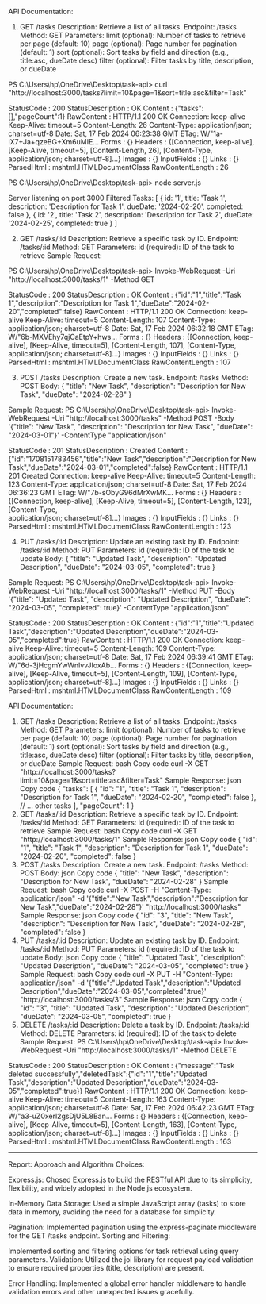API Documentation:

1. GET /tasks
Description: Retrieve a list of all tasks.
Endpoint: /tasks
Method: GET
Parameters:
limit (optional): Number of tasks to retrieve per page (default: 10)
page (optional): Page number for pagination (default: 1)
sort (optional): Sort tasks by field and direction (e.g., title:asc, dueDate:desc)
filter (optional): Filter tasks by title, description, or dueDate

PS C:\Users\hp\OneDrive\Desktop\task-api> curl "http://localhost:3000/tasks?limit=10&page=1&sort=title:asc&filter=Task"
>>


StatusCode        : 200
StatusDescription : OK
Content           : {"tasks":[],"pageCount":1}
RawContent        : HTTP/1.1 200 OK
                    Connection: keep-alive
                    Keep-Alive: timeout=5
                    Content-Length: 26
                    Content-Type: application/json; charset=utf-8
                    Date: Sat, 17 Feb 2024 06:23:38 GMT
                    ETag: W/"1a-lX7+Ja+qzeBG+Xm6uMIE...
Forms             : {}
Headers           : {[Connection, keep-alive], [Keep-Alive, timeout=5], [Content-Length, 26], [Content-Type,    
                    application/json; charset=utf-8]...}
Images            : {}
InputFields       : {}
Links             : {}
ParsedHtml        : mshtml.HTMLDocumentClass
RawContentLength  : 26

PS C:\Users\hp\OneDrive\Desktop\task-api> node server.js
>>
Server listening on port 3000
Filtered Tasks: [
  {
    id: '1',
    title: 'Task 1',
    description: 'Description for Task 1',
    dueDate: '2024-02-20',
    completed: false
  },
  {
    id: '2',
    title: 'Task 2',
    description: 'Description for Task 2',
    dueDate: '2024-02-25',
    completed: true
  }
]

2. GET /tasks/:id
Description: Retrieve a specific task by ID.
Endpoint: /tasks/:id
Method: GET
Parameters: id (required): ID of the task to retrieve
Sample Request:

PS C:\Users\hp\OneDrive\Desktop\task-api> Invoke-WebRequest -Uri "http://localhost:3000/tasks/1" -Method GET
>>


StatusCode        : 200
StatusDescription : OK
Content           : {"id":"1","title":"Task 1","description":"Description for Task
                    1","dueDate":"2024-02-20","completed":false}
RawContent        : HTTP/1.1 200 OK
                    Connection: keep-alive
                    Keep-Alive: timeout=5
                    Content-Length: 107
                    Content-Type: application/json; charset=utf-8
                    Date: Sat, 17 Feb 2024 06:32:18 GMT
                    ETag: W/"6b-MXVEhy7qjCaEtpY+hws...
Forms             : {}
Headers           : {[Connection, keep-alive], [Keep-Alive, timeout=5], [Content-Length, 107], [Content-Type,   
                    application/json; charset=utf-8]...}
Images            : {}
InputFields       : {}
Links             : {}
ParsedHtml        : mshtml.HTMLDocumentClass
RawContentLength  : 107

3. POST /tasks
Description: Create a new task.
Endpoint: /tasks
Method: POST
Body:
{
  "title": "New Task",
  "description": "Description for New Task",
  "dueDate": "2024-02-28"
}

Sample Request:
PS C:\Users\hp\OneDrive\Desktop\task-api> Invoke-WebRequest -Uri "http://localhost:3000/tasks" -Method POST -Body '{"title": "New Task", "description": "Description for New Task", "dueDate": "2024-03-01"}' -ContentType "application/json"
>>


StatusCode        : 201
StatusDescription : Created
Content           : {"id":"1708151783456","title":"New Task","description":"Description for New
                    Task","dueDate":"2024-03-01","completed":false}
RawContent        : HTTP/1.1 201 Created
                    Connection: keep-alive
                    Keep-Alive: timeout=5
                    Content-Length: 123
                    Content-Type: application/json; charset=utf-8
                    Date: Sat, 17 Feb 2024 06:36:23 GMT
                    ETag: W/"7b-sObyG96dMrXwMK...
Forms             : {}
Headers           : {[Connection, keep-alive], [Keep-Alive, timeout=5], [Content-Length, 123], [Content-Type,   
                    application/json; charset=utf-8]...}
Images            : {}
InputFields       : {}
Links             : {}
ParsedHtml        : mshtml.HTMLDocumentClass
RawContentLength  : 123

4. PUT /tasks/:id
Description: Update an existing task by ID.
Endpoint: /tasks/:id
Method: PUT
Parameters: id (required): ID of the task to update
Body:
{
  "title": "Updated Task",
  "description": "Updated Description",
  "dueDate": "2024-03-05",
  "completed": true
}

Sample Request:
PS C:\Users\hp\OneDrive\Desktop\task-api> Invoke-WebRequest -Uri "http://localhost:3000/tasks/1" -Method PUT -Body '{"title": "Updated Task", "description": "Updated Description", "dueDate": "2024-03-05", "completed": true}'
 -ContentType "application/json"
>>


StatusCode        : 200
StatusDescription : OK
Content           : {"id":"1","title":"Updated Task","description":"Updated
                    Description","dueDate":"2024-03-05","completed":true}
RawContent        : HTTP/1.1 200 OK
                    Connection: keep-alive
                    Keep-Alive: timeout=5
                    Content-Length: 109
                    Content-Type: application/json; charset=utf-8
                    Date: Sat, 17 Feb 2024 06:39:41 GMT
                    ETag: W/"6d-3jHcgmYwWnlvvJIoxAb...
Forms             : {}
Headers           : {[Connection, keep-alive], [Keep-Alive, timeout=5], [Content-Length, 109], [Content-Type,   
                    application/json; charset=utf-8]...}
Images            : {}
InputFields       : {}
Links             : {}
ParsedHtml        : mshtml.HTMLDocumentClass
RawContentLength  : 109


API Documentation:
1. GET /tasks
Description: Retrieve a list of all tasks.
Endpoint: /tasks
Method: GET
Parameters:
limit (optional): Number of tasks to retrieve per page (default: 10)
page (optional): Page number for pagination (default: 1)
sort (optional): Sort tasks by field and direction (e.g., title:asc, dueDate:desc)
filter (optional): Filter tasks by title, description, or dueDate
Sample Request:
bash
Copy code
curl -X GET "http://localhost:3000/tasks?limit=10&page=1&sort=title:asc&filter=Task"
Sample Response:
json
Copy code
{
  "tasks": [
    {
      "id": "1",
      "title": "Task 1",
      "description": "Description for Task 1",
      "dueDate": "2024-02-20",
      "completed": false
    },
    // ... other tasks
  ],
  "pageCount": 1
}
2. GET /tasks/:id
Description: Retrieve a specific task by ID.
Endpoint: /tasks/:id
Method: GET
Parameters: id (required): ID of the task to retrieve
Sample Request:
bash
Copy code
curl -X GET "http://localhost:3000/tasks/1"
Sample Response:
json
Copy code
{
  "id": "1",
  "title": "Task 1",
  "description": "Description for Task 1",
  "dueDate": "2024-02-20",
  "completed": false
}
3. POST /tasks
Description: Create a new task.
Endpoint: /tasks
Method: POST
Body:
json
Copy code
{
  "title": "New Task",
  "description": "Description for New Task",
  "dueDate": "2024-02-28"
}
Sample Request:
bash
Copy code
curl -X POST -H "Content-Type: application/json" -d '{"title":"New Task","description":"Description for New Task","dueDate":"2024-02-28"}' "http://localhost:3000/tasks"
Sample Response:
json
Copy code
{
  "id": "3",
  "title": "New Task",
  "description": "Description for New Task",
  "dueDate": "2024-02-28",
  "completed": false
}
4. PUT /tasks/:id
Description: Update an existing task by ID.
Endpoint: /tasks/:id
Method: PUT
Parameters: id (required): ID of the task to update
Body:
json
Copy code
{
  "title": "Updated Task",
  "description": "Updated Description",
  "dueDate": "2024-03-05",
  "completed": true
}
Sample Request:
bash
Copy code
curl -X PUT -H "Content-Type: application/json" -d '{"title":"Updated Task","description":"Updated Description","dueDate":"2024-03-05","completed":true}' "http://localhost:3000/tasks/3"
Sample Response:
json
Copy code
{
  "id": "3",
  "title": "Updated Task",
  "description": "Updated Description",
  "dueDate": "2024-03-05",
  "completed": true
}
5. DELETE /tasks/:id
Description: Delete a task by ID.
Endpoint: /tasks/:id
Method: DELETE
Parameters: id (required): ID of the task to delete
Sample Request:
PS C:\Users\hp\OneDrive\Desktop\task-api> Invoke-WebRequest -Uri "http://localhost:3000/tasks/1" -Method DELETE
>>


StatusCode        : 200
StatusDescription : OK
Content           : {"message":"Task deleted successfully","deletedTask":{"id":"1","title":"Updated
                    Task","description":"Updated Description","dueDate":"2024-03-05","completed":true}}
RawContent        : HTTP/1.1 200 OK
                    Connection: keep-alive
                    Keep-Alive: timeout=5
                    Content-Length: 163
                    Content-Type: application/json; charset=utf-8
                    Date: Sat, 17 Feb 2024 06:42:23 GMT
                    ETag: W/"a3-uZ0xerl2gsDjU5L8Ban...
Forms             : {}
Headers           : {[Connection, keep-alive], [Keep-Alive, timeout=5], [Content-Length, 163], [Content-Type,   
                    application/json; charset=utf-8]...}
Images            : {}
InputFields       : {}
Links             : {}
ParsedHtml        : mshtml.HTMLDocumentClass
RawContentLength  : 163

---------------------------------------------------------------------------------------------------------
Report:
Approach and Algorithm Choices:

Express.js:
Chosed Express.js to build the RESTful API due to its simplicity, flexibility, and widely adopted in the Node.js ecosystem.

In-Memory Data Storage:
Used a simple JavaScript array (tasks) to store data in memory, avoiding the need for a database for simplicity.

Pagination:
Implemented pagination using the express-paginate middleware for the GET /tasks endpoint.
Sorting and Filtering:

Implemented sorting and filtering options for task retrieval using query parameters.
Validation:
Utilized the joi library for request payload validation to ensure required properties (title, description) are present.

Error Handling:
Implemented a global error handler middleware to handle validation errors and other unexpected issues gracefully.